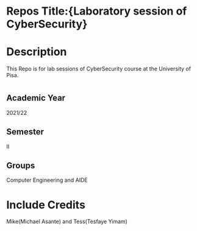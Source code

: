 # Repos Title:{Laboratory session of CyberSecurity}

# Description
This Repo is for lab sessions of CyberSecurity course at the University of Pisa.
# 
# 
## Academic Year
2021/22
## Semester
II
## Groups
Computer Engineering and AIDE
# Include Credits
Mike(Michael Asante) and Tess(Tesfaye Yimam)
